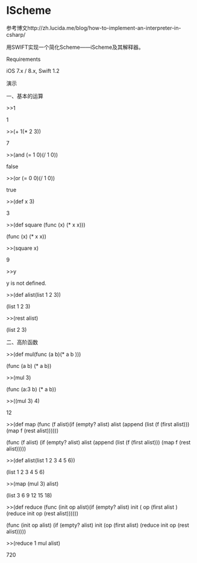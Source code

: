 IScheme
=======
参考博文http://zh.lucida.me/blog/how-to-implement-an-interpreter-in-csharp/

用SWIFT实现一个简化Scheme——iScheme及其解释器。

Requirements

iOS 7.x / 8.x, Swift 1.2

演示

一、基本的运算

\>>1

1

\>>(+ 1(* 2 3))

7

\>>(and (= 1 0)(/ 1 0))

false

\>>(or (= 0 0)(/ 1 0))

true

\>>(def x 3)

3

\>>(def square (func (x) (* x x)))

(func (x) (* x x))

\>>(square x)

9

\>>y

y is not defined.

\>>(def alist(list 1 2 3))

(list 1 2 3)

\>>(rest alist)

(list 2 3)

二、高阶函数

\>>(def mul(func (a b)(* a b )))

(func (a b) (* a b))

\>>(mul 3)

(func (a:3 b) (* a b))

\>>((mul 3) 4)

12

\>>(def map (func (f alist)(if (empty? alist) alist (append (list (f (first alist)))(map f (rest alist))))))

(func (f alist) (if (empty? alist) alist (append (list (f (first alist))) (map f (rest alist)))))

\>>(def alist(list 1 2 3 4 5 6))

(list 1 2 3 4 5 6)

\>>(map (mul 3) alist)

(list 3 6 9 12 15 18)

\>>(def reduce (func (init op alist)(if (empty? alist) init ( op (first alist )(reduce init op (rest alist))))))

(func (init op alist) (if (empty? alist) init (op (first alist) (reduce init op (rest alist)))))

\>>(reduce 1 mul alist)

720

